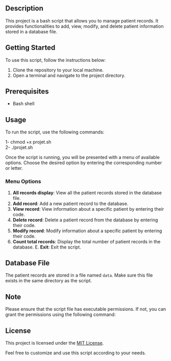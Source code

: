 
## Description

This project is a bash script that allows you to manage patient records. It provides functionalities to add, view, modify, and delete patient information stored in a database file.

## Getting Started

To use this script, follow the instructions below:

1. Clone the repository to your local machine.
2. Open a terminal and navigate to the project directory.

## Prerequisites

- Bash shell

## Usage

To run the script, use the following commands:

1- chmod +x projet.sh <br>
2- ./projet.sh <br>


Once the script is running, you will be presented with a menu of available options. Choose the desired option by entering the corresponding number or letter.

### Menu Options

1. **All records display**: View all the patient records stored in the database file.
2. **Add record**: Add a new patient record to the database.
3. **View record**: View information about a specific patient by entering their code.
4. **Delete record**: Delete a patient record from the database by entering their code.
5. **Modify record**: Modify information about a specific patient by entering their code.
6. **Count total records**: Display the total number of patient records in the database.
E. **Exit**: Exit the script.

## Database File

The patient records are stored in a file named `data`. Make sure this file exists in the same directory as the script.

## Note

Please ensure that the script file has executable permissions. If not, you can grant the permissions using the following command:


## License

This project is licensed under the [MIT License](LICENSE).

Feel free to customize and use this script according to your needs.
